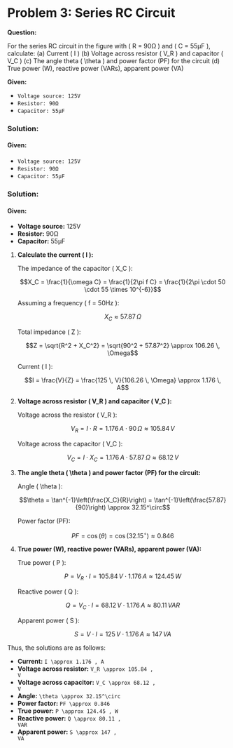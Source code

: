# Problem 3: Series RC Circuit

**Question:** 

For the series RC circuit in the figure with \( R = 90Ω \) and \( C = 55μF \), calculate:
(a) Current \( I \)
(b) Voltage across resistor \( V_R \) and capacitor \( V_C \)
(c) The angle theta \( \theta \) and power factor (PF) for the circuit
(d) True power (W), reactive power (VARs), apparent power (VA)

**Given:**
- <code>Voltage source: 125V</code>
- <code>Resistor: 90Ω</code>
- <code>Capacitor: 55μF</code>

### Solution:

#### Given:
- <code>Voltage source: 125V</code>
- <code>Resistor: 90Ω</code>
- <code>Capacitor: 55μF</code>

### Solution:

#### Given:
- **Voltage source:** 125V
- **Resistor:** 90Ω
- **Capacitor:** 55μF

1. **Calculate the current \( I \):**

   The impedance of the capacitor \( X_C \):

   $$X_C = \frac{1}{\omega C} = \frac{1}{2\pi f C} = \frac{1}{2\pi \cdot 50 \cdot 55 \times 10^{-6}}$$

   Assuming a frequency \( f = 50Hz \):

   $$X_C \approx 57.87 \, \Omega$$

   Total impedance \( Z \):

   $$Z = \sqrt{R^2 + X_C^2} = \sqrt{90^2 + 57.87^2} \approx 106.26 \, \Omega$$

   Current \( I \):

   $$I = \frac{V}{Z} = \frac{125 \, V}{106.26 \, \Omega} \approx 1.176 \, A$$

2. **Voltage across resistor \( V_R \) and capacitor \( V_C \):**

   Voltage across the resistor \( V_R \):

   $$V_R = I \cdot R = 1.176 \, A \cdot 90 \, \Omega \approx 105.84 \, V$$

   Voltage across the capacitor \( V_C \):

   $$V_C = I \cdot X_C = 1.176 \, A \cdot 57.87 \, \Omega \approx 68.12 \, V$$

3. **The angle theta \( \theta \) and power factor (PF) for the circuit:**

   Angle \( \theta \):

   $$\theta = \tan^{-1}\left(\frac{X_C}{R}\right) = \tan^{-1}\left(\frac{57.87}{90}\right) \approx 32.15^\circ$$

   Power factor (PF):

   $$PF = \cos(\theta) = \cos(32.15^\circ) \approx 0.846$$

4. **True power (W), reactive power (VARs), apparent power (VA):**

   True power \( P \):

   $$P = V_R \cdot I = 105.84 \, V \cdot 1.176 \, A \approx 124.45 \, W$$

   Reactive power \( Q \):

   $$Q = V_C \cdot I = 68.12 \, V \cdot 1.176 \, A \approx 80.11 \, VAR$$

   Apparent power \( S \):

   $$S = V \cdot I = 125 \, V \cdot 1.176 \, A \approx 147 \, VA$$

Thus, the solutions are as follows:

- **Current:** <code>I \approx 1.176 \, A</code>
- **Voltage across resistor:** <code>V_R \approx 105.84 \, V</code>
- **Voltage across capacitor:** <code>V_C \approx 68.12 \, V</code>
- **Angle:** <code>\theta \approx 32.15^\circ</code>
- **Power factor:** <code>PF \approx 0.846</code>
- **True power:** <code>P \approx 124.45 \, W</code>
- **Reactive power:** <code>Q \approx 80.11 \, VAR</code>
- **Apparent power:** <code>S \approx 147 \, VA</code>
